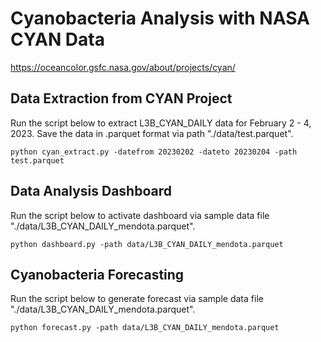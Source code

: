 # Cyanobacteria Analysis with NASA CYAN Data

https://oceancolor.gsfc.nasa.gov/about/projects/cyan/

## Data Extraction from CYAN Project

Run the script below to extract L3B_CYAN_DAILY data for February 2 - 4, 2023. Save the data in .parquet format via path "./data/test.parquet".

```
python cyan_extract.py -datefrom 20230202 -dateto 20230204 -path test.parquet
```

## Data Analysis Dashboard

Run the script below to activate dashboard via sample data file "./data/L3B_CYAN_DAILY_mendota.parquet".

```
python dashboard.py -path data/L3B_CYAN_DAILY_mendota.parquet
```

## Cyanobacteria Forecasting

Run the script below to generate forecast via sample data file "./data/L3B_CYAN_DAILY_mendota.parquet".

```
python forecast.py -path data/L3B_CYAN_DAILY_mendota.parquet
```
